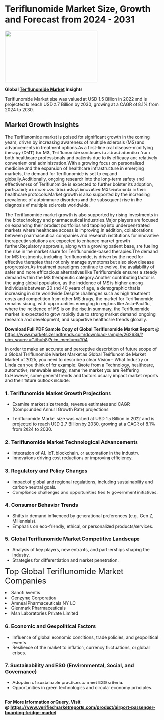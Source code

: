 <H1>Teriflunomide Market Size, Growth and Forecast from 2024 - 2031</H1><img class="aligncenter size-medium wp-image-584254" src="https://thirdeyenews.in/wp-content/uploads/2024/09/Global-Market-Research-300x168.jpeg" alt="" width="300" height="168" /><p><strong>Global&nbsp;<a href="https://www.marketsizeandtrends.com/download-sample/262636/?utm_source=Github8j?utm_medium=204">Teriflunomide Market</a> Insights</strong></p><p>Teriflunomide Market size was valued at USD 1.5 Billion in 2022 and is projected to reach USD 2.7 Billion by 2030, growing at a CAGR of 8.1% from 2024 to 2030.</p><p><h2>Market Growth Insights</h2> <p>The Teriflunomide market is poised for significant growth in the coming years, driven by increasing awareness of multiple sclerosis (MS) and advancements in treatment options.As a first-line oral disease-modifying therapy (DMT) for MS, Teriflunomide continues to attract attention from both healthcare professionals and patients due to its efficacy and relatively convenient oral administration.With a growing focus on personalized medicine and the expansion of healthcare infrastructure in emerging markets, the demand for Teriflunomide is set to expand globally.Additionally, ongoing research into the long-term safety and effectiveness of Teriflunomide is expected to further bolster its adoption, particularly as more countries adopt innovative MS treatments in their healthcare protocols.Market growth is also supported by the increasing prevalence of autoimmune disorders and the subsequent rise in the diagnosis of multiple sclerosis worldwide.</p> <p>The Teriflunomide market growth is also supported by rising investments in the biotechnology and pharmaceutical industries.Major players are focused on expanding their product portfolios and tapping into underpenetrated markets where healthcare access is improving.In addition, collaborations between pharmaceutical companies and research institutions for innovative therapeutic solutions are expected to enhance market growth further.Regulatory approvals, along with a growing patient base, are fueling the rise in the market share for Teriflunomide-based therapies.The demand for MS treatments, including Teriflunomide, is driven by the need for effective therapies that not only manage symptoms but also slow disease progression.As treatment paradigms continue to evolve, the availability of safer and more efficacious alternatives like Teriflunomide ensures a steady demand within the MS therapeutic category.Another contributing factor is the aging global population, as the incidence of MS is higher among individuals between 20 and 40 years of age, a demographic that is increasing in size worldwide.Despite challenges such as high treatment costs and competition from other MS drugs, the market for Teriflunomide remains strong, with opportunities emerging in regions like Asia-Pacific, where the incidence of MS is on the rise.In summary, the Teriflunomide market is expected to grow rapidly due to strong market demand, ongoing research and development, and supportive healthcare trends globally.</p> <p><span class=""><strong>Download Full PDF Sample Copy of Global Teriflunomide Market Report</strong> @ <a href="https://www.marketsizeandtrends.com/download-sample/262636/?utm_source=Github8j?utm_medium=204" target="_blank">https://www.marketsizeandtrends.com/download-sample/262636/?utm_source=Github8j?utm_medium=204</a></span></p><p>In order to make an accurate and perceptive description of future scope of a Global&nbsp;Teriflunomide Market Market as Global&nbsp;Teriflunomide Market Market of 2025, you need to describe a clear Vision &ndash; What Industry or Linda can you think of for example: Quote from a Technology, healthcare, automotive, renewable energy, name the market you are Reffering to.However, some general trends and factors usually impact market reports and their future outlook include:</p><h3>1.&nbsp;<strong>Teriflunomide Market Growth Projections</strong></h3><ul><li>Examine market size trends, revenue estimates and CAGR (Compounded Annual Growth Rate) projections.</li><li><p>Teriflunomide Market size was valued at USD 1.5 Billion in 2022 and is projected to reach USD 2.7 Billion by 2030, growing at a CAGR of 8.1% from 2024 to 2030.</p></li></ul><h3>2.&nbsp;<strong>Teriflunomide Market Technological Advancements</strong></h3><ul><li>Integration of AI, IoT, blockchain, or automation in the industry.</li><li>Innovations driving cost reductions or improving efficiency.</li></ul><h3>3.&nbsp;<strong>Regulatory and Policy Changes</strong></h3><ul><li>Impact of global and regional regulations, including sustainability and carbon-neutral goals.</li><li>Compliance challenges and opportunities tied to government initiatives.</li></ul><h3>4.&nbsp;<strong>Consumer Behavior Trends</strong></h3><ul><li>Shifts in demand influenced by generational preferences (e.g., Gen Z, Millennials).</li><li>Emphasis on eco-friendly, ethical, or personalized products/services.</li></ul><h3>5.&nbsp;<strong>Global Teriflunomide Market Competitive Landscape</strong></h3><ul><li>Analysis of key players, new entrants, and partnerships shaping the industry.</li><li>Strategies for differentiation and market penetration.</li></ul><p data-pm-slice="1 1 []"><span style="color: inherit; font-family: inherit; font-size: 25px;">Top Global Teriflunomide Market Companies</span></p><div class="" data-test-id=""><p><li>Sanofi Aventis</li><li> Genzyme Corporation</li><li> Amneal Pharmaceuticals NY LC</li><li> Glenmark Pharmaceuticals</li><li> Msn Laboratories Private Limited</li></p></div><h3>6.&nbsp;<strong>Economic and Geopolitical Factors</strong></h3><ul><li>Influence of global economic conditions, trade policies, and geopolitical events.</li><li>Resilience of the market to inflation, currency fluctuations, or global crises.</li></ul><h3>7.&nbsp;<strong>Sustainability and ESG (Environmental, Social, and Governance)</strong></h3><ul><li>Adoption of sustainable practices to meet ESG criteria.</li><li>Opportunities in green technologies and circular economy principles.</li></ul><h2><strong style="font-size: 14px;">For More Information or Query, Visit @&nbsp;</strong><a style="background-color: #ffffff; font-size: 14px;" href="https://www.marketsizeandtrends.com/report/teriflunomide-market/" target="_blank">https://www.verifiedmarketreports.com/product/airport-passenger-boarding-bridge-market</a></h2>